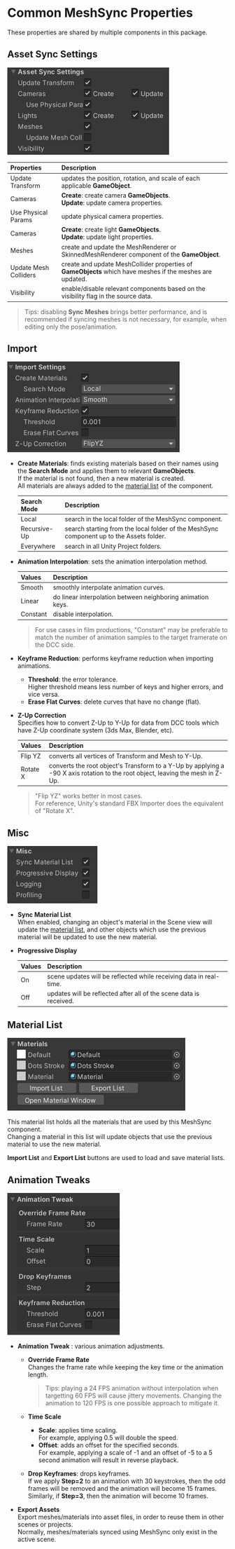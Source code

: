 # Common MeshSync Properties

These properties are shared by multiple components in this package.

## Asset Sync Settings

![Menu](images/MeshSyncAssetSyncProperties.png)

|**Properties** |**Description** |
|:---       |:---|
| Update Transform      | updates the position, rotation, and scale of each applicable **GameObject**.|
| Cameras               | **Create**: create camera **GameObjects**. <br/> **Update**: update camera properties.|
| Use Physical Params   | update physical camera properties.|
| Cameras               | **Create**: create light **GameObjects**. <br/> **Update**: update light properties.|
| Meshes                | create and update the MeshRenderer or SkinnedMeshRenderer component of the **GameObject**.|
| Update Mesh Colliders | create and update MeshCollider properties of **GameObjects** which have meshes if the meshes are updated.|
| Visibility            | enable/disable relevant components based on the visibility flag in the source data.|

> Tips: disabling **Sync Meshes** brings better performance, and is recommended if syncing meshes is not necessary, 
> for example, when editing only the pose/animation.

## Import 
   
![Menu](images/MeshSyncImportProperties.png)

- **Create Materials**: finds existing materials based on their names using the **Search Mode**
  and applies them to relevant **GameObjects**.  
  If the material is not found, then a new material is created.  
  All materials are always added to the [material list](#material-list) of the component.

  |**Search Mode**  |**Description** |
  |:---             |:---|
  | Local           | search in the local folder of the MeshSync component.|
  | Recursive-Up    | search starting from the local folder of the MeshSync component up to the Assets folder.|
  | Everywhere      | search in all Unity Project folders.|

- **Animation Interpolation**: sets the animation interpolation method.   

  |**Values** |**Description** |
  |:---       |:---|
  | Smooth    | smoothly interpolate animation curves.|
  | Linear    | do linear interpolation between neighboring animation keys.|
  | Constant  | disable interpolation.|

  > For use cases in film productions, "Constant" may be preferable to match 
  > the number of animation samples to the target framerate on the DCC side.


- **Keyframe Reduction**: performs keyframe reduction when importing animations.  
  - **Threshold**: the error tolerance.   
    Higher threshold means less number of keys and higher errors, and vice versa.   
  - **Erase Flat Curves**: delete curves that have no change (flat).
  
- **Z-Up Correction**  
  Specifies how to convert Z-Up to Y-Up for data from DCC tools 
  which have Z-Up coordinate system (3ds Max, Blender, etc).

  |**Values** |**Description** |
  |:---       |:---|
  | Flip YZ   | converts all vertices of Transform and Mesh to Y-Up.|
  | Rotate X  | converts the root object's Transform to a Y-Up by applying a -90 X axis rotation to the root object, leaving the mesh in Z-Up.|

  > "Flip YZ" works better in most cases.   
  > For reference, Unity's standard FBX Importer does the equivalent of "Rotate X".

## Misc 
   
![Menu](images/MeshSyncMiscProperties.png)

- **Sync Material List**  
  When enabled, changing an object's material in the Scene view will update the [material list](#material-list),
  and other objects which use the previous material will be updated to use the new material.

- **Progressive Display**  

  |**Values** |**Description** |
  |:---       |:---|
  | On        | scene updates will be reflected while receiving data in real-time.|
  | Off       | updates will be reflected after all of the scene data is received.|

## Material List
   
![Menu](images/MeshSyncMaterialsProperties.png)

This material list holds all the materials that are used by this MeshSync component.   
Changing a material in this list will update objects that use the previous material 
to use the new material.

**Import List** and **Export List** buttons are used to load and save material lists.    


## Animation Tweaks 

![Menu](images/MeshSyncAnimationTweakProperties.png)

- **Animation Tweak** : various animation adjustments.
  - **Override Frame Rate**    
    Changes the frame rate while keeping the key time or the animation length.    

    > Tips: playing a 24 FPS animation without interpolation when targetting 60 FPS will cause jittery movements.
    > Changing the animation to 120 FPS is one possible approach to mitigate it. 
     
  - **Time Scale**       
    - **Scale**: applies time scaling.   
      For example, applying 0.5 will double the speed.  
    - **Offset**: adds an offset for the specified seconds.    
       For example, applying a scale of -1 and an offset of -5 to a 5 second animation will result in reverse playback.    
  - **Drop Keyframes**: drops keyframes.   
    If we apply **Step=2** to an animation with 30 keystrokes, then the odd frames will be removed and the animation will become 15 frames.   
    Similarly, if **Step=3**, then the animation will become 10 frames.
  
- **Export Assets**  
  Export meshes/materials into asset files, in order to reuse them in other scenes or projects.  
  Normally, meshes/materials synced using MeshSync only exist in the active scene.

